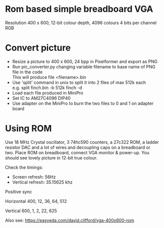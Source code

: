 # Rom based simple breadboard VGA

Resolution 400 x 600, 12-bit colour depth, 4096 colours 4 bits per channel RGB

# Convert picture

* Resize a picture to 400 x 600, 24 bpp in Pixelformer and export as PNG
* Run pic_converter.py changing variable filename to base name of PNG file in the code
<br> This will produce file \<filename\>.bin
* Use 'split' command in unix to split it into 2 files of max 512k each 
<br> e.g.  split finch.bin -b 512k finch -d
* Load each file produced in MiniPro 
* Set IC to AM27C4096 DIP40
* Use adapter on the MiniPro to burn the two files to 0 and 1 on adapter board

# Using ROM

Use 18 MHz Crystal oscillator, 3 74hc590 counters, a 27c322 ROM, a ladder resistor DAC and a lot of wires
and decoupling caps on a breadboard or two.
Place ROM on breadboard, connect VGA monitor & power-up.
You should see lovely picture in 12-bit true colour.

Check the timings:
* Screen refresh: 56Hz
* Vertical refresh: 35.15625 khz

Positive sync

Horizontal 400, 12, 36, 64, 512

Vertical 600, 1, 2, 22, 625

 Also see: https://easyeda.com/david.clifford/vga-400x600-rom
